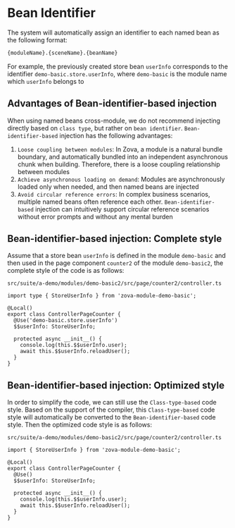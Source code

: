 # Bean Identifier

The system will automatically assign an identifier to each named bean as the following format:

```bash
{moduleName}.{sceneName}.{beanName}
```

For example, the previously created store bean `userInfo` corresponds to the identifier `demo-basic.store.userInfo`, where `demo-basic` is the module name which `userInfo` belongs to

## Advantages of Bean-identifier-based injection

When using named beans cross-module, we do not recommend injecting directly based on `class type`, but rather on `bean identifier`. `Bean-identifier-based` injection has the following advantages:

1. `Loose coupling between modules`: In Zova, a module is a natural bundle boundary, and automatically bundled into an independent asynchronous chunk when building. Therefore, there is a loose coupling relationship between modules
2. `Achieve asynchronous loading on demand`: Modules are asynchronously loaded only when needed, and then named beans are injected
3. `Avoid circular reference errors`: In complex business scenarios, multiple named beans often reference each other. `Bean-identifier-based` injection can intuitively support circular reference scenarios without error prompts and without any mental burden

## Bean-identifier-based injection: Complete style

Assume that a store bean `userInfo` is defined in the module `demo-basic` and then used in the page component `counter2` of the module `demo-basic2`, the complete style of the code is as follows:

`src/suite/a-demo/modules/demo-basic2/src/page/counter2/controller.ts`

```typescript{1,5-6,9-10}
import type { StoreUserInfo } from 'zova-module-demo-basic';

@Local()
export class ControllerPageCounter {
  @Use('demo-basic.store.userInfo')
  $$userInfo: StoreUserInfo;

  protected async __init__() {
    console.log(this.$$userInfo.user);
    await this.$$userInfo.reloadUser();
  }
}
```

## Bean-identifier-based injection: Optimized style

In order to simplify the code, we can still use the `Class-type-based` code style. Based on the support of the compiler, this `Class-type-based` code style will automatically be converted to the `Bean-identifier-based` code style. Then the optimized code style is as follows:

`src/suite/a-demo/modules/demo-basic2/src/page/counter2/controller.ts`

```typescript{1,5-6,9-10}
import { StoreUserInfo } from 'zova-module-demo-basic';

@Local()
export class ControllerPageCounter {
  @Use()
  $$userInfo: StoreUserInfo;

  protected async __init__() {
    console.log(this.$$userInfo.user);
    await this.$$userInfo.reloadUser();
  }
}
```

